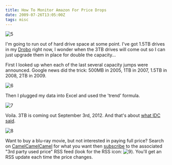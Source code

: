 ```yaml
---
title: How To Monitor Amazon For Price Drops
date: 2009-07-26T13:05:00Z
tags: misc
---
```

![5]

I'm going to run out of hard drive space at some point.  I've got 1.5TB drives in my [Drobo][1] right now, I wonder when the 3TB drives will come out so I can just upgrade them in place for double the capacity...

First I looked up when each of the last several capacity jumps were announced.  Google news did the trick: 500MB in 2005, 1TB in 2007, 1.5TB in 2008, 2TB in 2009.

![6]

Then I plugged my data into Excel and used the 'trend' formula.

![7]

Voila.  3TB is coming out September 3rd, 2012.  And that's about [what IDC said][2].

![8]

Want to buy a blu-ray movie, but not interested in paying full price?  Search on [CamelCamelCamel][3] for what you want then [subscribe][4] to the associated "3rd party used price" RSS feed (look for the RSS icon: ![9]). You'll get an RSS update each time the price changes.

[1]: http://www.drobo.com/products/drobo.php
[2]: http://www.tomshardware.com/news/IDC-HDD-SSD,5527.html
[3]: http://camelcamelcamel.com/
[4]: /how-to-subscribe-to-a-website.html
[5]: https://ggr_com.s3.amazonaws.com/images/hard-drive-prediction.png
[6]: https://ggr_com.s3.amazonaws.com/images/excel-hard-drive-sheet.png
[7]: https://ggr_com.s3.amazonaws.com/images/excel-formula-bar.png
[8]: https://ggr_com.s3.amazonaws.com/images/price-history-graph.jpg
[9]: https://ggr_com.s3.amazonaws.com/images/rss.png
